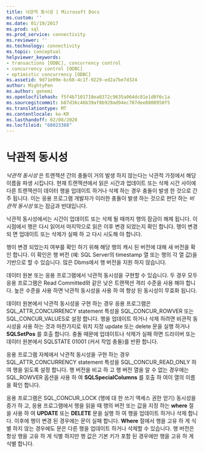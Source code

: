 ```yaml
---
title: 낙관적 동시성 | Microsoft Docs
ms.custom: ''
ms.date: 01/19/2017
ms.prod: sql
ms.prod_service: connectivity
ms.reviewer: ''
ms.technology: connectivity
ms.topic: conceptual
helpviewer_keywords:
- transactions [ODBC], concurrency control
- concurrency control [ODBC]
- optimistic concurrency [ODBC]
ms.assetid: 9d71e09e-bc68-4c1f-9229-ed2a7be7d324
author: MightyPen
ms.author: genemi
ms.openlocfilehash: f5f4b7101718ea8372c9635a064dc81e1d8f6c1a
ms.sourcegitcommit: b87d36c46b39af8b929ad94ec707dee8800950f5
ms.translationtype: MT
ms.contentlocale: ko-KR
ms.lasthandoff: 02/08/2020
ms.locfileid: "68023388"
---
```

# <a name="optimistic-concurrency"></a>낙관적 동시성
*낙관적 동시성* 은 트랜잭션 간의 충돌이 거의 발생 하지 않는다는 낙관적 가정에서 해당 이름을 파생 시킵니다. 현재 트랜잭션에서 읽은 시간과 업데이트 또는 삭제 시간 사이에 다른 트랜잭션이 데이터 행을 업데이트 하거나 삭제 하는 경우 충돌이 발생 한 것으로 간주 됩니다. 이는 응용 프로그램 개발자가 이러한 충돌이 발생 하는 것으로 판단 하는 *비관적 동시성* 또는 잠금과 반대입니다.  
  
 낙관적 동시성에서는 시간이 업데이트 또는 삭제 될 때까지 행의 잠금이 해제 됩니다. 이 시점에서 행은 다시 읽어서 마지막으로 읽은 이후 변경 되었는지 확인 합니다. 행이 변경 되 면 업데이트 또는 삭제가 실패 하 고 다시 시도해 야 합니다.  
  
 행이 변경 되었는지 여부를 확인 하기 위해 해당 행의 캐시 된 버전에 대해 새 버전을 확인 합니다. 이 확인은 행 버전 (예: SQL Server의 timestamp 열 또는 행의 각 열 값)을 기반으로 할 수 있습니다. 많은 Dbms에서 행 버전을 지원 하지 않습니다.  
  
 데이터 원본 또는 응용 프로그램에서 낙관적 동시성을 구현할 수 있습니다. 두 경우 모두 응용 프로그램은 Read Committed와 같은 낮은 트랜잭션 격리 수준을 사용 해야 합니다. 높은 수준을 사용 하면 낙관적 동시성을 사용 하 여 향상 된 동시성이 무효화 됩니다.  
  
 데이터 원본에서 낙관적 동시성을 구현 하는 경우 응용 프로그램은 SQL_ATTR_CONCURRENCY statement 특성을 SQL_CONCUR_ROWVER 또는 SQL_CONCUR_VALUES로 설정 합니다. 행을 업데이트 하거나 삭제 하려면 비관적 동시성을 사용 하는 것과 마찬가지로 위치 지정 update 또는 delete 문을 실행 하거나 **SQLSetPos** 를 호출 합니다. 충돌 때문에 업데이트나 삭제가 실패 하면 드라이버 또는 데이터 원본에서 SQLSTATE 01001 (커서 작업 충돌)를 반환 합니다.  
  
 응용 프로그램 자체에서 낙관적 동시성을 구현 하는 경우 SQL_ATTR_CONCURRENCY statement 특성을 SQL_CONCUR_READ_ONLY 하 여 행을 읽도록 설정 합니다. 행 버전을 비교 하 고 행 버전 열을 알 수 없는 경우에는 SQL_ROWVER 옵션을 사용 하 여 **SQLSpecialColumns** 를 호출 하 여이 열의 이름을 확인 합니다.  
  
 응용 프로그램은 SQL_CONCUR_LOCK (행에 대 한 쓰기 액세스 권한 얻기) 동시성을 증가 하 고, 응용 프로그램에서 행을 읽을 때 행의 버전 또는 값을 지정 하는 **where** 절을 사용 하 여 **UPDATE** 또는 **DELETE** 문을 실행 하 여 행을 업데이트 하거나 삭제 합니다. 이후에 행이 변경 된 경우에는 문이 실패 합니다. **Where** 절에서 행을 고유 하 게 식별 하지 않는 경우에도 문은 다른 행을 업데이트 하거나 삭제할 수 있습니다. 행 버전은 항상 행을 고유 하 게 식별 하지만 행 값은 기본 키가 포함 된 경우에만 행을 고유 하 게 식별 합니다.
